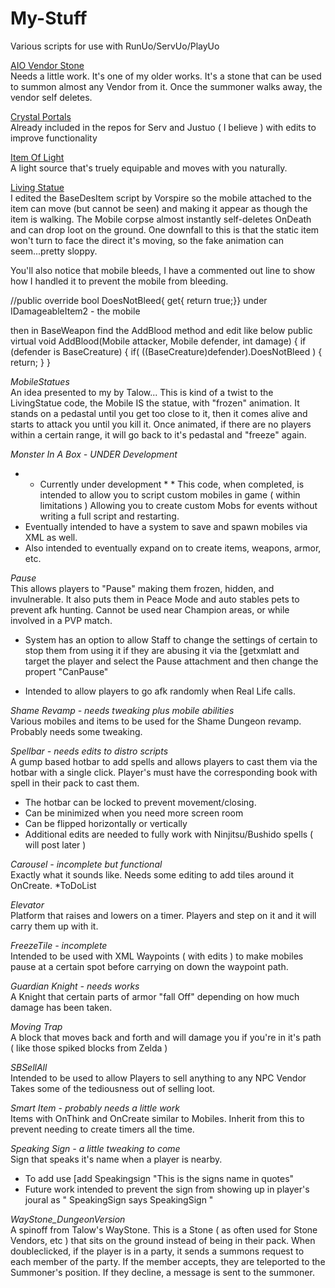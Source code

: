 # My-Stuff
Various scripts for use with RunUo/ServUo/PlayUo

[AIO Vendor Stone](https://github.com/zerodowned/My-Stuff/tree/master/AIO%20Vendor%20Stone "")<br>
  Needs a little work. It's one of my older works. 
  It's a stone that can be used to summon almost any Vendor from it. 
  Once the summoner walks away, the vendor self deletes.
  
[Crystal Portals](https://github.com/zerodowned/My-Stuff/tree/master/CrystalPortals "")<br> 
  Already included in the repos for Serv and Justuo ( I believe ) with edits to improve functionality
  
[Item Of Light](https://github.com/zerodowned/My-Stuff/tree/master/ItemOfLight "")<br>
A light source that's truely equipable and moves with you naturally.
  
[Living Statue](https://github.com/zerodowned/My-Stuff/tree/master/LivingStatue "")<br>
  I edited the BaseDesItem script by Vorspire so the mobile attached to the item can move (but cannot be seen) and making it appear as though the item is walking.
  The Mobile corpse almost instantly self-deletes OnDeath and can drop loot on the ground.
  One downfall to this is that the static item won't turn to face the direct it's moving, so the fake animation can seem...pretty sloppy.
  
  You'll also notice that mobile bleeds, I have a commented out line to show how I handled it to prevent the mobile from bleeding.

//public override bool DoesNotBleed{ get{ return true;}} under IDamageableItem2 - the mobile

then in BaseWeapon find the AddBlood method and edit like below
public virtual void AddBlood(Mobile attacker, Mobile defender, int damage)
     {
       if (defender is BaseCreature) {
         if( ((BaseCreature)defender).DoesNotBleed ) {
           return;
         }
       }

*MobileStatues*<br> 
  An idea presented to my by Talow...
  This is kind of a twist to the LivingStatue code, the Mobile IS the statue, with "frozen" animation.
  It stands on a pedastal until you get too close to it, then it comes alive and starts to attack you until you kill it.
  Once animated, if there are no players within a certain range, it will go back to it's pedastal and "freeze" again.
  
*Monster In A Box - UNDER Development*<br> 
  * * Currently under development * *
  This code, when completed, is intended to allow you to script custom mobiles in game ( within limitations )
  Allowing you to create custom Mobs for events without writing a full script and restarting.
  * Eventually intended to have a system to save and spawn mobiles via XML as well.
  * Also intended to eventually expand on to create items, weapons, armor, etc.
  
*Pause*<br> 
  This allows players to "Pause" making them frozen, hidden, and invulnerable. 
  It also puts them in Peace Mode and auto stables pets to prevent afk hunting.
  Cannot be used near Champion areas, or while involved in a PVP match.
  * System has an option to allow Staff to change the settings of certain to stop them from using it if they are abusing it via the [getxmlatt and target the player and select the Pause attachment and then change the propert "CanPause"
  - Intended to allow players to go afk randomly when Real Life calls. 

*Shame Revamp - needs tweaking plus mobile abilities*<br> 
  Various mobiles and items to be used for the Shame Dungeon revamp. 
  Probably needs some tweaking.
  
*Spellbar - needs edits to distro scripts*<br> 
  A gump based hotbar to add spells and allows players to cast them via the hotbar with a single click.
  Player's must have the corresponding book with spell in their pack to cast them.
  - The hotbar can be locked to prevent movement/closing.
  - Can be minimized when you need more screen room
  - Can be flipped horizontally or vertically
  - Additional edits are needed to fully work with Ninjitsu/Bushido spells ( will post later )
  
*Carousel - incomplete but functional*<br> 
  Exactly what it sounds like. Needs some editing to add tiles around it OnCreate. *ToDoList

*Elevator*<br> 
  Platform that raises and lowers on a timer. Players and step on it and it will carry them up with it.
  
*FreezeTile - incomplete*<br> 
  Intended to be used with XML Waypoints ( with edits ) to make mobiles pause at a certain spot before carrying on down the waypoint path.
  
*Guardian Knight - needs works*<br> 
  A Knight that certain parts of armor "fall Off" depending on how much damage has been taken.
  
*Moving Trap*<br> 
  A block that moves back and forth and will damage you if you're in it's path ( like those spiked blocks from Zelda )

*SBSellAll*<br> 
  Intended to be used to allow Players to sell anything to any NPC Vendor
  Takes some of the tediousness out of selling loot.
  
*Smart Item - probably needs a little work*<br> 
  Items with OnThink and OnCreate similar to Mobiles.
  Inherit from this to prevent needing to create timers all the time.
  
*Speaking Sign - a little tweaking to come*<br>
  Sign that speaks it's name when a player is nearby. 
  - To add use [add Speakingsign "This is the signs name in quotes"
  - Future work intended to prevent the sign from showing up in player's joural as " SpeakingSign says SpeakingSign "
  
*WayStone_DungeonVersion*<br>
  A spinoff from Talow's WayStone. 
  This is a Stone ( as often used for Stone Vendors, etc ) that sits on the ground instead of being in their pack.
  When doubleclicked, if the player is in a party, it sends a summons request to each member of the party.
  If the member accepts, they are teleported to the Summoner's position.
  If they decline, a message is sent to the summoner. 
  
  
